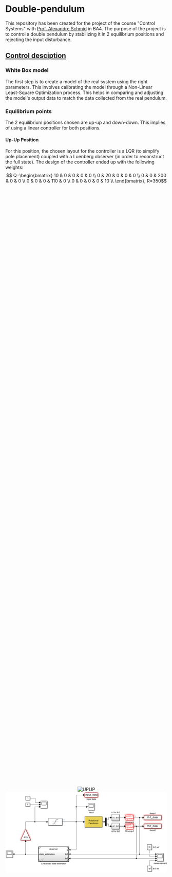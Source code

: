 # Double-pendulum

This repository has been created for the project of the course "Control Systems" with <a href="https://people.epfl.ch/alexandre.schmid">Prof. Alexandre Schmid</a> in BA4. The purpose of the project is to control a double pendulum by stabilizing it in 2 equilibrium positions and rejecting the input disturbance. 

## [Control desciption](Project_brief/Control_Systems_Lab_report.pdf)

### White Box model
The first step is to create a model of the real system using the right parameters. This involves calibrating the model through a Non-Linear Least-Square Optimization process. This helps in comparing and adjusting the model's output data to match the data collected from the real pendulum.

### Equilibrium points
The 2 equilibrium positions chosen are up-up and down-down. This implies of using a linear controller for both positions.

#### Up-Up Position
For this position, the chosen layout for the controller is a LQR (to simplify pole placement) coupled with a Luenberg observer (in order to reconstruct the full state). The design of the controller ended up with the following weights:  
$$ Q=\begin{bmatrix}
10 & 0 & 0 & 0 & 0 \\
0 & 20 & 0 & 0 & 0 \\
0 & 0 & 200 & 0 & 0 \\
0 & 0 & 0 & 110 & 0 \\
0 & 0 & 0 & 0 & 10 \\
\end{bmatrix}, R=350$$
<div style="display: flex; justify-content: center; align-items: center; height: 100vh;">
  <div style="text-align:center;">
    <img src="img/GIF/Up_Up.gif" alt="UPUP" width="200"/>
    <img src="img/LQR_up_up.png" alt="LQR" width="650"/> 
  </div>
</div>

#### Down-Down Position
This position aims to reject input disturbances. The desgin has been achieved by implementing two cascaded PID controllers in series to individually regulate the two variables of the SIMO sytem. The best parameters found so far are listed below: 

$$ P=1, I=0, D=-0.4$$

<div style="display: flex; justify-content: center; align-items: center; height: 100vh;">
  <div style="text-align:center;">
    <img src="img/GIF/Down_Down.gif" alt="DOWNDOWN" width="200"/>
    <img src="img/pid_down_down.png" alt="PID" width="650"/> 
  </div>
</div>

